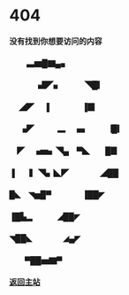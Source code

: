 # 404
**没有找到你想要访问的内容**

####        　  　▃▆█▇▄▖  
#### 　 　 　 ▟◤▖　　　◥█▎  
####    　 ◢◤　 ▐　　　 　▐▉  
#### 　 ▗◤　　　▂　▗▖　　▕█▎  
#### 　◤　▗▅▖◥▄　▀◣　　█▊  
#### ▐　▕▎◥▖◣◤　　　　◢██  
#### █◣　◥▅█▀　　　　▐██◤  
#### ▐█▙▂　　     　◢██◤  
#### ◥██◣　　　　◢▄◤  
####  　　▀██▅▇▀  
  
#### [返回主站](blog.lyfls.top)
